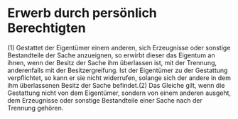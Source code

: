 # Erwerb durch persönlich Berechtigten

(1) Gestattet der Eigentümer einem anderen, sich Erzeugnisse oder sonstige Bestandteile der Sache anzueignen, so erwirbt dieser das Eigentum an ihnen, wenn der Besitz der Sache ihm überlassen ist, mit der Trennung, anderenfalls mit der Besitzergreifung. Ist der Eigentümer zu der Gestattung verpflichtet, so kann er sie nicht widerrufen, solange sich der andere in dem ihm überlassenen Besitz der Sache befindet.(2) Das Gleiche gilt, wenn die Gestattung nicht von dem Eigentümer, sondern von einem anderen ausgeht, dem Erzeugnisse oder sonstige Bestandteile einer Sache nach der Trennung gehören. 

